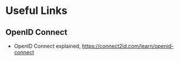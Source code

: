 # Useful Links

## OpenID Connect

- OpenID Connect explained, <https://connect2id.com/learn/openid-connect>